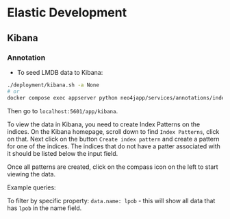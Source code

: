 # Elastic Development

## Kibana

### Annotation

-   To seed LMDB data to Kibana:

```bash
./deployment/kibana.sh -a None
# or
docker compose exec appserver python neo4japp/services/annotations/index_annotations.py -a
```

Then go to `localhost:5601/app/kibana`.

To view the data in Kibana, you need to create Index Patterns on the indices. On the Kibana homepage, scroll down to find `Index Patterns`, click on that. Next click on the button `Create index pattern` and create a pattern for one of the indices. The indices that do not have a patter associated with it should be listed below the input field.

Once all patterns are created, click on the compass icon on the left to start viewing the data.

Example queries:

To filter by specific property: `data.name: lpob` - this will show all data that has `lpob` in the name field.
